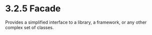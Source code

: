 # 3.2.5 Facade

Provides a simplified interface to a library, a framework, or any other complex set of classes.